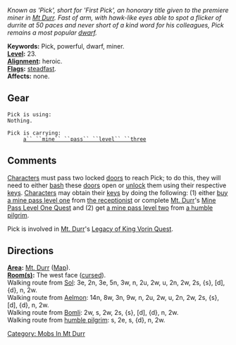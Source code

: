 *Known as 'Pick', short for 'First Pick', an honorary title given to the
premiere miner in [Mt Durr](:Category:_Mt_Durr.md "wikilink"). Fast of
arm, with hawk-like eyes able to spot a flicker of durrite at 50 paces
and never short of a kind word for his colleagues, Pick remains a most
popular [dwarf](Dwarves.md "wikilink").*

**Keywords:** Pick, powerful, dwarf, miner.  
**[Level](Level.md "wikilink"):** 23.  
**[Alignment](Alignment.md "wikilink"):** heroic.  
**[Flags](:Category:_Mob_Types.md "wikilink"):**
[steadfast](Sentinel_Mobs.md "wikilink").  
**Affects:** none.  

## Gear

`Pick is using:`  
`Nothing.`

`Pick is carrying:`  
`     `[`a`` ``mine`` ``pass`` ``level`` ``three`](Mine_Pass_Level_Three.md "wikilink")

## Comments

[Characters](:Category:_Characters.md "wikilink") must pass two locked
[doors](:Category:_Doors.md "wikilink") to reach Pick; to do this, they
will need to either [bash](Bashdoor.md "wikilink") these
[doors](:Category:_Doors.md "wikilink") open or
[unlock](Unlock.md "wikilink") them using their respective
[keys](:Category:_Keys.md "wikilink").
[Characters](:Category:_Characters.md "wikilink") may obtain their
[keys](:Category:_Keys.md "wikilink") by doing the following: (1) either
[buy](Buy.md "wikilink") [a mine pass level
one](Mine_Pass_Level_One.md "wikilink") from [the
receptionist](Receptionist.md "wikilink") or complete [Mt.
Durr](:Category:_Mt_Durr.md "wikilink")'s [Mine Pass Level One
Quest](Mine_Pass_Level_One_Quest.md "wikilink") and (2) get [a mine pass
level two](Mine_Pass_Level_Two.md "wikilink") from [a humble
pilgrim](Humble_Pilgrim.md "wikilink").

Pick is involved in [Mt. Durr](:Category:_Mt_Durr.md "wikilink")'s
[Legacy of King Vorin Quest](Legacy_Of_King_Vorin_Quest.md "wikilink").

## Directions

**[Area](:Category:_Areas.md "wikilink"):** [Mt.
Durr](:Category:_Mt_Durr.md "wikilink")
([Map](Mt_Durr_Map.md "wikilink")).  
**[Room(s)](:Category:_Rooms.md "wikilink"):** The west face
([cursed](Cursed_Rooms.md "wikilink")).  
Walking route from [Sol](Sol.md "wikilink"): 3e, 2n, 3e, 5n, 3w, n, 2u,
2w, u, 2n, 2w, 2s, {s}, \[d\], {d}, n, 2w.  
Walking route from [Aelmon](Aelmon.md "wikilink"): 14n, 8w, 3n, 9w, n,
2u, 2w, u, 2n, 2w, 2s, {s}, \[d\], {d}, n, 2w.  
Walking route from [Bomli](Bomli.md "wikilink"): 2w, s, 2w, 2s, {s},
\[d\], {d}, n, 2w.  
Walking route from [humble pilgrim](Humble_Pilgrim.md "wikilink"): s,
2e, s, {d}, n, 2w.  

[Category: Mobs In Mt Durr](Category:_Mobs_In_Mt_Durr "wikilink")
